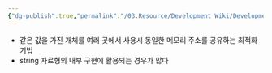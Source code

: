 ```yaml
---
{"dg-publish":true,"permalink":"/03.Resource/Development Wiki/Development Wiki (Sources)/인터닝/","noteIcon":"","created":"2024-10-24T11:11:42.000+09:00","updated":"2025-07-19T22:58:36.990+09:00"}
---
```


- 같은 값을 가진 개체를 여러 곳에서 사용시 동일한 메모리 주소를 공유하는 최적화 기법
- string 자료형의 내부 구현에 활용되는 경우가 많다